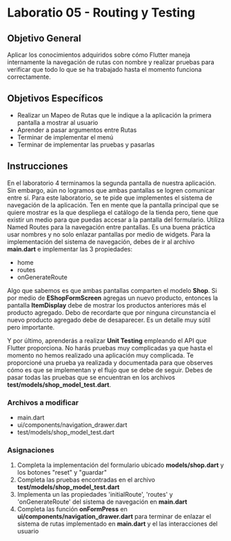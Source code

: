 # Laboratio 05 - Routing y Testing

## Objetivo General
Aplicar los conocimientos adquiridos sobre cómo Flutter maneja internamente la navegación de rutas con nombre y realizar pruebas para verificar que todo lo que se ha trabajado hasta el momento funciona correctamente.

## Objetivos Específicos
- Realizar un Mapeo de Rutas que le indique a la aplicación la primera pantalla a mostrar al usuario
- Aprender a pasar argumentos entre Rutas
- Terminar de implementar el menú
- Terminar de implementar las pruebas y pasarlas

## Instrucciones

En el laboratorio 4 terminamos la segunda pantalla de nuestra aplicación. Sin embargo, aún no logramos que ambas pantallas se logren comunicar entre sí.
Para este laboratorio, se te pide que implementes el sistema de navegación de la aplicación. Ten en mente que la pantalla principal que se quiere mostrar es la que despliega el catálogo de la tienda pero, tiene que existir un medio para que puedas accesar a la pantalla del formulario.
Utiliza Named Routes para la navegación entre pantallas. Es una buena práctica usar nombres y no solo enlazar pantallas por medio de widgets.
Para la implementación del sistema de navegación, debes de ir al archivo **main.dart** e implementar las 3 propiedades:
- home
- routes
- onGenerateRoute

Algo que sabemos es que ambas pantallas comparten el modelo **Shop**. Si por medio de **EShopFormScreen** agregas un nuevo producto, entonces la pantalla **ItemDisplay** debe de mostrar los productos anteriores más el producto agregado.
Debo de recordarte que por ninguna circunstancia el nuevo producto agregado debe de desaparecer. Es un detalle muy sútil pero importante.

Y por último, aprenderás a realizar **Unit Testing** empleando el API que Flutter proporciona. No harás pruebas muy complicadas ya que hasta el momento no hemos realizado una aplicación muy complicada.
Te proporcioné una prueba ya realizada y documentada para que observes cómo es que se implementan y el flujo que se debe de seguir. Debes de pasar todas las pruebas que se encuentran en los archivos **test/models/shop_model_test.dart**. 

### Archivos a modificar
- main.dart
- ui/components/navigation_drawer.dart
- test/models/shop_model_test.dart

### Asignaciones
1) Completa la implementación del formulario ubicado **models/shop.dart** y los botones "reset" y "guardar"
2) Completa las pruebas encontradas en el archivo **test/models/shop_model_test.dart**
3) Implementa un las propiedades 'initialRoute', 'routes' y 'onGenerateRoute' del sistema de navegación en **main.dart**
4) Completa las función **onFormPress** en **ui/components/navigation_drawer.dart** para terminar de enlazar el sistema de rutas implementado en **main.dart** y el las interacciones del usuario